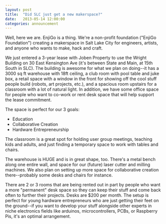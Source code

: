 ```yaml
---
layout: post
title:  "Did SLC just get a new makerspace?"
date:   2013-05-14 12:00:00
categories: announcement
---
```


Well, here we are. EnjiGo is a thing. We're a non-profit foundation ("EnjiGo Foundation") creating a makerspace in Salt Lake City for engineers, artists, and anyone who wants to make, hack and craft.

We just entered a 3-year lease with Joben Property to use the Wright Building on 30 East Kensington Ave (it's between State and Main, at 15th South in SLC). The building is awesome for what we plan on doing--it has a 3000 sq ft warehouse with 18ft ceiling, a club room with pool table and juke box, a retail space with a window in the front for showing off the cool stuff people build (robots, art projects, etc.), and a spacious room upstairs for a classroom with a lot of natural light. In addition, we have some office space for people who want to co-work or rent desk space that will help support the lease commitment.

The space is perfect for our 3 goals:
* Education
* Collaborative Creation
* Hardware Entrepreneurship

The classroom is a great spot for holding user group meetings, teaching kids and adults, and just finding a temporary space to work with tables and chairs.

The warehouse is HUGE and is in great shape, too. There's a metal bench along one entire wall, and space for our (future) laser cutter and milling machines. We also plan on setting up more space for collaborative creation there--probably some desks and chairs for instance.

There are 2 or 3 rooms that are being rented out in part by people who want a more "permanent" desk space so they can keep their stuff and come back often to further their projects. Desks are $200 per month. The setup is perfect for young hardware entrepreneurs who are just getting their feet on the ground--if you want to develop your stuff alongside other experts in niche electronics fields like arduinos, microcontrollers, PCBs, or Raspberry Pis, it's an optimal arrangement.


